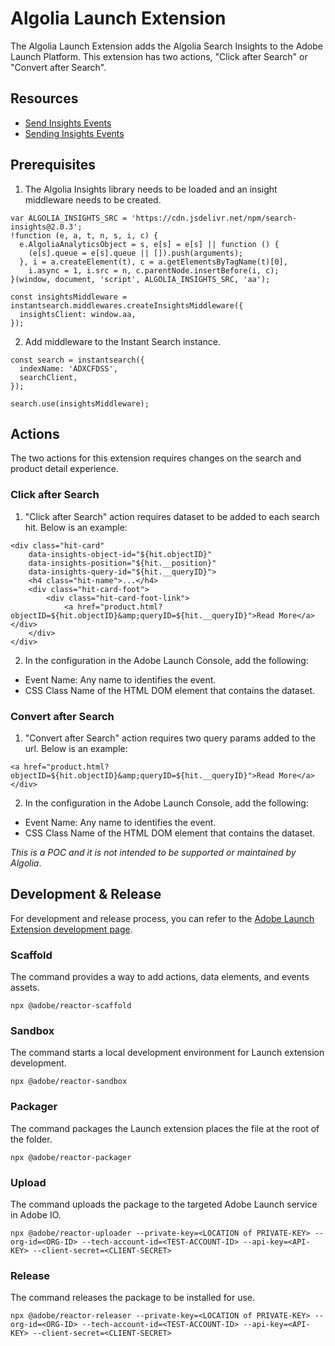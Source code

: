 # Algolia Launch Extension
The Algolia Launch Extension adds the Algolia Search Insights to the Adobe Launch Platform.  This extension has two actions, "Click after Search" or "Convert after Search".

## Resources
- [Send Insights Events](https://www.algolia.com/doc/guides/building-search-ui/going-further/send-insights-events/js/)
- [Sending Insights Events](https://www.algolia.com/doc/guides/sending-events/implementing/how-to/sending-events-backend/)

## Prerequisites

1. The Algolia Insights library needs to be loaded and an insight middleware needs to be created.
```
var ALGOLIA_INSIGHTS_SRC = 'https://cdn.jsdelivr.net/npm/search-insights@2.0.3';
!function (e, a, t, n, s, i, c) {
  e.AlgoliaAnalyticsObject = s, e[s] = e[s] || function () {
    (e[s].queue = e[s].queue || []).push(arguments);
  }, i = a.createElement(t), c = a.getElementsByTagName(t)[0],
    i.async = 1, i.src = n, c.parentNode.insertBefore(i, c);
}(window, document, 'script', ALGOLIA_INSIGHTS_SRC, 'aa');

const insightsMiddleware = instantsearch.middlewares.createInsightsMiddleware({
  insightsClient: window.aa,
});
```

2. Add middleware to the Instant Search instance.
```
const search = instantsearch({
  indexName: 'ADXCFDSS',
  searchClient,
});

search.use(insightsMiddleware);
```

## Actions
The two actions for this extension requires changes on the search and product detail experience.

### Click after Search

1. "Click after Search" action requires dataset to be added to each search hit.  Below is an example:
```
<div class="hit-card"
    data-insights-object-id="${hit.objectID}"
    data-insights-position="${hit.__position}"
    data-insights-query-id="${hit.__queryID}">
    <h4 class="hit-name">...</h4>
    <div class="hit-card-foot">
        <div class="hit-card-foot-link">
            <a href="product.html?objectID=${hit.objectID}&amp;queryID=${hit.__queryID}">Read More</a></div>
    </div>
</div>
```

2. In the configuration in the Adobe Launch Console, add the following:
- Event Name: Any name to identifies the event.
- CSS Class Name of the HTML DOM element that contains the dataset.

### Convert after Search
1. "Convert after Search" action requires two query params added to the url. Below is an example:

```
<a href="product.html?objectID=${hit.objectID}&amp;queryID=${hit.__queryID}">Read More</a></div>
```

2. In the configuration in the Adobe Launch Console, add the following:
- Event Name: Any name to identifies the event.
- CSS Class Name of the HTML DOM element that contains the dataset.

*This is a POC and it is not intended to be supported or maintained by Algolia*.

## Development & Release
For development and release process, you can refer to the [Adobe Launch Extension development page](https://experienceleague.adobe.com/docs/experience-platform/tags/extension-dev/submit/develop.html).

### Scaffold
The command provides a way to add actions, data elements, and events assets.
```
npx @adobe/reactor-scaffold
```

### Sandbox
The command starts a local development environment for Launch extension development.
```
npx @adobe/reactor-sandbox
```

### Packager
The command packages the Launch extension places the file at the root of the folder.
```
npx @adobe/reactor-packager
```

### Upload
The command uploads the package to the targeted Adobe Launch service in Adobe IO.
```
npx @adobe/reactor-uploader --private-key=<LOCATION of PRIVATE-KEY> --org-id=<ORG-ID> --tech-account-id=<TEST-ACCOUNT-ID> --api-key=<API-KEY> --client-secret=<CLIENT-SECRET>
```

### Release
The command releases the package to be installed for use.
```
npx @adobe/reactor-releaser --private-key=<LOCATION of PRIVATE-KEY> --org-id=<ORG-ID> --tech-account-id=<TEST-ACCOUNT-ID> --api-key=<API-KEY> --client-secret=<CLIENT-SECRET>
```